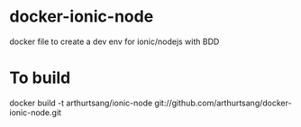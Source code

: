 docker-ionic-node
=================

docker file to create a dev env for ionic/nodejs with BDD

# To build

docker build -t arthurtsang/ionic-node git://github.com/arthurtsang/docker-ionic-node.git

